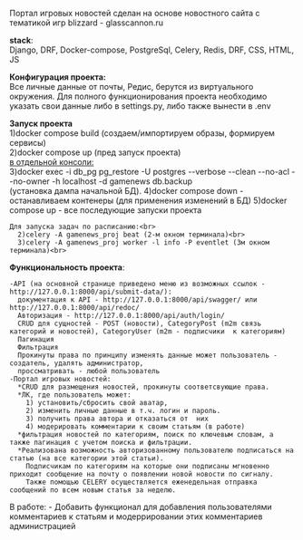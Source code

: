 Портал игровых новостей сделан на основе новостного сайта с тематикой игр blizzard - glasscannon.ru<br>

<b>stack</b>:<br>
  Django, DRF, Docker-compose, PostgreSql, Celery, Redis, DRF, CSS, HTML, JS
 
<b>Конфигурация проекта:</b><br>
  Все личные данные от почты, Редис, берутся из виртуального окружения. Для полного функционирования проекта необходимо указать свои данные либо в settings.py, либо также вынести в .env<br>

<b>Запуск проекта</b><br>
  1)docker compose build (создаем/импортируем образы, формируем сервисы)<br>
  2)docker compose up (пред запуск проекта)<br>
  <u>в отдельной консоли:</u><br>
  3)docker exec -i db_pg pg_restore -U postgres --verbose --clean --no-acl --no-owner -h localhost -d gamenews db.backup<br> (установка дампа начальной БД).
  4)docker compose down - останавливаем контенеры (для применения изменений в БД)
  5)docker compose up - все последующие запуски проекта

    Для запуска задач по расписанию:<br>
      2)celery -A gamenews_proj beat (2-м окном терминала)<br>
      3)celery -A gamenews_proj worker -l info -P eventlet (3м окном терминала)<br>

<b>Функциональность проекта</b>:

    -API (на основной странице приведено меню из возможных ссылок - http://127.0.0.1:8000/api/submit-data/):
      документация к API - http://127.0.0.1:8000/api/swagger/ или http://127.0.0.1:8000/api/redoc/
      Авторизация - http://127.0.0.1:8000/api/auth/login/
      CRUD для сущностей - POST (новости), CategoryPost (m2m связь категорий и новостей), CategoryUser (m2m - подписчики  к категориям)
      Пагинация
      Фильтрация
      Прокинуты права по принципу изменять данные может пользователь - создатель, удалять администратор, 
      проссматривать - любой пользователь
    -Портал игровых новостей:
      *CRUD для размещения новостей, прокинуты соответсвующие права.
      *ЛК, где пользователь может:
        1) установить/сбросить свой аватар, 
        2) изменить личные данные в т.ч. логин и пароль.
        3) получить права автора и отказаться от  них
        4) модерировать комментарии к своим статьям (в работе)
      *фильтрация новостей по категориям, поиск по ключевым словам, а также пагинация с учетом поиска и фильтрации.
      *Реализована возможность авторизованному пользователю подписаться на статью (на все категории этой статьи).
        Подписчикам по категориям на которые они подписаны мгновенно приходит сообщение на почту о появлении новой новости по сигналу.
        Также помощью CELERY осуществляется еженедельная отправка сообщений по всем новым статья за неделю.

  В работе:
    - Добавить функционал для добавления пользователями комментариев к статьям и модеррировании этих комментариев администрацией
    
